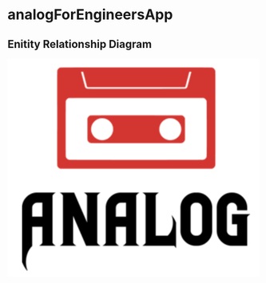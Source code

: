# analogForEngineersApp

## Enitity Relationship Diagram
<img src="./analogCapstone/wwwroot/images/logoForAnalog.png" />
